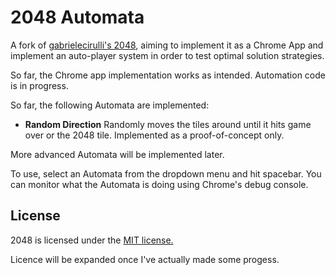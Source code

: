 # 2048 Automata
A fork of [gabrielecirulli's 2048](https://github.com/gabrielecirulli/2048),
  aiming to implement it as a Chrome App and implement an auto-player system in
  order to test optimal solution strategies.

So far, the Chrome app implementation works as intended. Automation code is in
  progress.

So far, the following Automata are implemented:
* **Random Direction** 
  Randomly moves the tiles around until it hits game over or the 2048 tile. 
  Implemented as a proof-of-concept only.

More advanced Automata will be implemented later. 

To use, select an Automata from the dropdown menu and hit spacebar. You can
  monitor what the Automata is doing using Chrome's debug console.

## License
2048 is licensed under the [MIT
  license.](https://github.com/gabrielecirulli/2048/blob/master/LICENSE.txt)

Licence will be expanded once I've actually made some progess.
